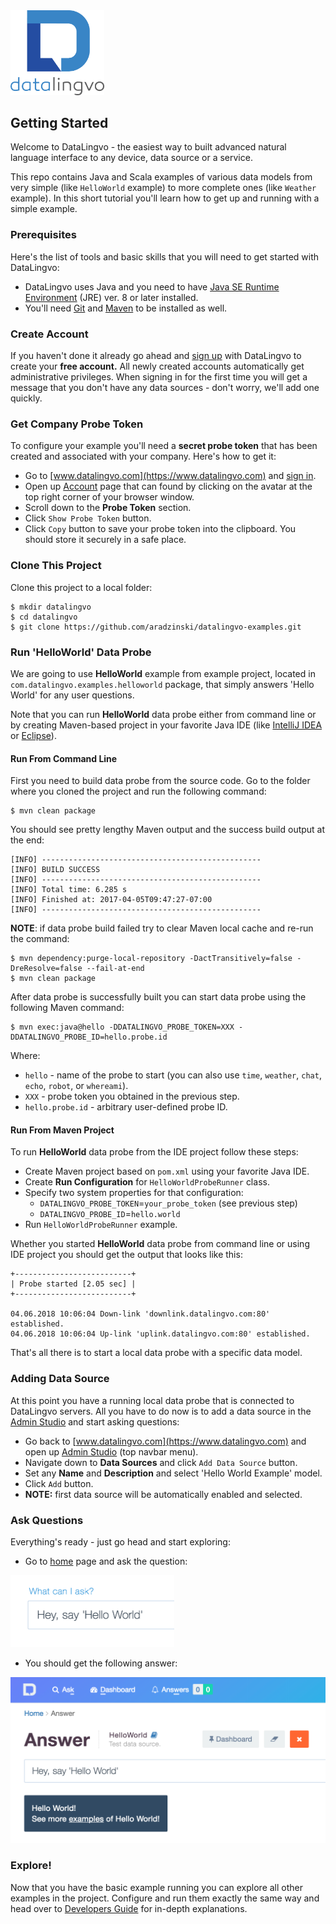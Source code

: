 <img src="images/datalingvo2.png" width="150"/>

## Getting Started
Welcome to DataLingvo - the easiest way to built advanced natural language
interface to any device, data source or a service. 

This repo contains Java and Scala
examples of various data models from very simple (like `HelloWorld` example) to more 
complete ones (like `Weather` example). In this short tutorial you'll learn how to get up and running with a
simple example.

### Prerequisites
Here's the list of tools and basic skills that you will need to get started with DataLingvo:
 - DataLingvo uses Java and you need to have [Java SE Runtime Environment](http://www.oracle.com/technetwork/java/javase/downloads/index.html) (JRE) ver. 8 or later installed.
 - You'll need [Git]("https://git-scm.com/downloads) and [Maven](https://maven.apache.org/install.html) to be installed as well.
 
### Create Account
If you haven't done it already go ahead and [sign up](https://www.datalingvo.com/client/src/datalingvo.html#/signup)
with DataLingvo to create your **free account.** All newly created accounts automatically
get administrative privileges. When signing in for the first time you will get a message that you don't have 
any data sources - don't worry, we'll add one quickly.

### Get Company Probe Token
To configure your example you'll need a <b>secret probe token</b> that has been created and
associated with your company. Here's how to get it:
 - Go to [www.datalingvo.com](https://www.datalingvo.com) and [sign in](https://datalingvo.com/client/src/datalingvo.html#/signin).
 - Open up [Account](https://datalingvo.com/client/src/datalingvo.html#/account) page that can found by clicking on the avatar at the top right corner of your browser window.
 - Scroll down to the **Probe Token** section.
 - Click `Show Probe Token` button.</li>
 - Click `Copy` button to save your probe token into the clipboard. You should store it securely in a safe place.
 
### Clone This Project
Clone this project to a local folder:
```shell
$ mkdir datalingvo
$ cd datalingvo
$ git clone https://github.com/aradzinski/datalingvo-examples.git
```
### Run 'HelloWorld' Data Probe
We are going to use **HelloWorld** example from example project, located in `com.datalingvo.examples.helloworld` package, that simply answers 'Hello World' for any user questions. 

Note that you can run **HelloWorld** data probe either from command line or by creating Maven-based project in your favorite Java IDE (like <a target=_ href="https://www.jetbrains.com/idea/">IntelliJ IDEA</a> or <a target=_ href="https://eclipse.org/">Eclipse</a>).

#### Run From Command Line
First you need to build data probe from the source code. Go to the folder where you cloned the project and run the following command:
```shell
$ mvn clean package
```
You should see pretty lengthy Maven output and the success build output at the end:
```shell
[INFO] -------------------------------------------------
[INFO] BUILD SUCCESS
[INFO] -------------------------------------------------
[INFO] Total time: 6.285 s
[INFO] Finished at: 2017-04-05T09:47:27-07:00
[INFO] -------------------------------------------------
```
**NOTE**: if data probe build failed try to clear Maven local cache and re-run the command:
```shell
$ mvn dependency:purge-local-repository -DactTransitively=false -DreResolve=false --fail-at-end
$ mvn clean package
```
After data probe is successfully built you can start data probe using the following Maven command:
```shell
$ mvn exec:java@hello -DDATALINGVO_PROBE_TOKEN=XXX -DDATALINGVO_PROBE_ID=hello.probe.id
```
Where:
 * `hello` - name of the probe to start (you can also use `time`, `weather`, `chat`, `echo`, `robot`, or `whereami`).
 * `XXX` - probe token you obtained in the previous step.
 * `hello.probe.id` - arbitrary user-defined probe ID.
 
#### Run From Maven Project
To run **HelloWorld** data probe from the IDE project follow these steps:                     
 - Create Maven project based on `pom.xml` using your favorite Java IDE.
 - Create **Run Configuration** for `HelloWorldProbeRunner` class.
 - Specify two system properties for that configuration:
   - `DATALINGVO_PROBE_TOKEN`=`your_probe_token` (see previous step)
   - `DATALINGVO_PROBE_ID`=`hello.world`
 - Run `HelloWorldProbeRunner` example.

Whether you started **HelloWorld** data probe from command line or using IDE project you should get the output that looks like this:
```shell
+--------------------------+
| Probe started [2.05 sec] |
+--------------------------+

04.06.2018 10:06:04 Down-link 'downlink.datalingvo.com:80' established.
04.06.2018 10:06:04 Up-link 'uplink.datalingvo.com:80' established.
``` 

That's all there is to start a local data probe with a specific data model.

### Adding Data Source
At this point you have a running local data probe that is connected to DataLingvo servers. All you have to do now is to add a data source in the [Admin Studio](https://datalingvo.com/client/src/datalingvo.html#/studio) and start asking questions:
 - Go back to [www.datalingvo.com](https://www.datalingvo.com) and open up [Admin Studio](https://datalingvo.com/client/src/datalingvo.html#/studio) (top navbar menu).
 - Navigate down to **Data Sources** and click `Add Data Source` button.
 - Set any **Name** and **Description** and select 'Hello World Example' model.
 - Click `Add` button.
 - **NOTE:** first data source will be automatically enabled and selected.
 
### Ask Questions
Everything's ready - just go head and start exploring:
 - Go to [home](https://datalingvo.com/client/src/datalingvo.html#/ask) page and ask the question: 
<img src="images/howto1.png" width="262px">

 - You should get the following answer: 
<img src="images/howto2.png" width="620px">

### Explore!
Now that you have the basic example running you can explore all other examples in the project. Configure and run them exactly the same way and head over to [Developers Guide](https://datalingvo.com/client/src/datalingvo.html#/devguide) for in-depth explanations.
 

